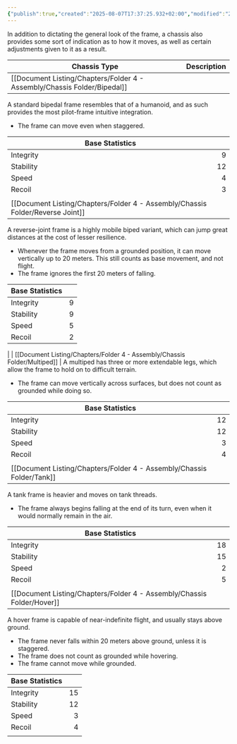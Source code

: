 ```yaml
---
{"publish":true,"created":"2025-08-07T17:37:25.932+02:00","modified":"2025-08-07T18:41:46.836+02:00","cssclasses":""}
---
```


In addition to dictating the general look of the frame, a chassis also provides some sort of indication as to how it moves, as well as certain adjustments given to it as a result.

| Chassis Type      | Description        |
| ----------------- | ------------------ |
| [[Document Listing/Chapters/Folder 4 - Assembly/Chassis Folder/Bipedal]]       | 
A standard bipedal frame resembles that of a humanoid, and as such provides the most pilot-frame intuitive integration.
- The frame can move even when staggered.

| Base Statistics |     |
| --------------- | --: |
| Integrity       |   9 |
| Stability       |  12 |
| Speed           |   4 |
| Recoil          |   3 |
       |
| [[Document Listing/Chapters/Folder 4 - Assembly/Chassis Folder/Reverse Joint]] | 
A reverse-joint frame is a highly mobile biped variant, which can jump great distances at the cost of  lesser resilience.
- Whenever the frame moves from a grounded position, it can move vertically up to 20 meters. This still counts as base movement, and not flight.
- The frame ignores the first 20 meters of falling.

| Base Statistics |     |
| --------------- | --: |
| Integrity       |   9 |
| Stability       |   9 |
| Speed           |   5 |
| Recoil          |   2 |
 |
| [[Document Listing/Chapters/Folder 4 - Assembly/Chassis Folder/Multiped]]      | 
A multiped has three or more extendable legs, which allow the frame to hold on to difficult terrain.
- The frame can move vertically across surfaces, but does not count as grounded while doing so.

| Base Statistics |     |
| --------------- | --: |
| Integrity       |  12 |
| Stability       |  12 |
| Speed           |   3 |
| Recoil          |   4 |
      |
| [[Document Listing/Chapters/Folder 4 - Assembly/Chassis Folder/Tank]]          | 
A tank frame is heavier and moves on tank threads.
- The frame always begins falling at the end of its turn, even when it would normally remain in the air.

| Base Statistics |     |
| --------------- | --: |
| Integrity       |  18 |
| Stability       |  15 |
| Speed           |   2 |
| Recoil          |   5 |
          |
| [[Document Listing/Chapters/Folder 4 - Assembly/Chassis Folder/Hover]]         | 
A hover frame  is capable of near-indefinite flight, and usually stays above ground.
- The frame never falls within 20 meters above ground, unless it is staggered.
- The frame does not count as grounded while hovering.
- The frame cannot move while grounded.

| Base Statistics |     |
| --------------- | --: |
| Integrity       |  15 |
| Stability       |  12 |
| Speed           |   3 |
| Recoil          |   4 |
         |
